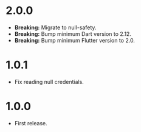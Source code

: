 # 2.0.0

- **Breaking:** Migrate to null-safety.
- **Breaking:** Bump minimum Dart version to 2.12.
- **Breaking:** Bump minimum Flutter version to 2.0.

# 1.0.1

- Fix reading null credentials.

# 1.0.0

- First release.
